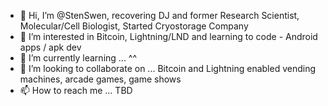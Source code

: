 - 👊 Hi, I’m @StenSwen, recovering DJ and former Research Scientist, Molecular/Cell Biologist, Started Cryostorage Company
- 👀 I’m interested in Bitcoin, Lightning/LND and learning to code - Android apps / apk dev
- 🌱 I’m currently learning ... ^^
- 💞️ I’m looking to collaborate on ... Bitcoin and Lightning enabled vending machines, arcade games, game shows
- 📫 How to reach me ... TBD

<!---
StenSwen/StenSwen is a ✨ special ✨ repository because I make powerpoints
--->

